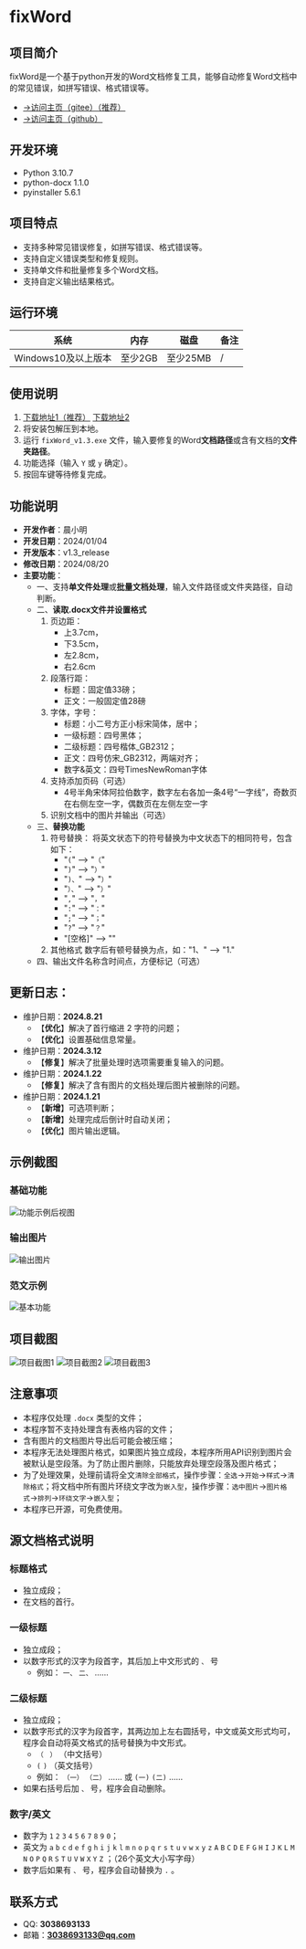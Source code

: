 # fixWord
## 项目简介
fixWord是一个基于python开发的Word文档修复工具，能够自动修复Word文档中的常见错误，如拼写错误、格式错误等。
- [→访问主页（gitee）（推荐）](https://gitee.com/cxmStudio/fixWord)
- [→访问主页（github）](https://github.com/Sam-CXM/fixWord)
## 开发环境
- Python 3.10.7
- python-docx 1.1.0
- pyinstaller 5.6.1
## 项目特点
- 支持多种常见错误修复，如拼写错误、格式错误等。
- 支持自定义错误类型和修复规则。
- 支持单文件和批量修复多个Word文档。
- 支持自定义输出结果格式。
## 运行环境
| 系统 | 内存 | 磁盘 | 备注 |
| ---- | ---- | ---- | ---- |
| Windows10及以上版本 | 至少2GB | 至少25MB | / |
## 使用说明
1. [下载地址1（推荐）](https://gitee.com/cxmStudio/fixWord/releases/download/v1.3/fixWord_v1.3.zip) [下载地址2](https://github.com/Sam-CXM/fixWord/releases/download/v1.3/fixWord_v1.3.zip)
2. 将安装包解压到本地。
3. 运行 `fixWord_v1.3.exe` 文件，输入要修复的Word**文档路径**或含有文档的**文件夹路径**。
4. 功能选择（输入 `Y` 或 `y` 确定）。
5. 按回车键等待修复完成。
## 功能说明
- **开发作者**：晨小明
- **开发日期**：2024/01/04
- **开发版本**：v1.3_release
- **修改日期**：2024/08/20
- **主要功能**：
    - 一、支持**单文件处理**或**批量文档处理**，输入文件路径或文件夹路径，自动判断。
    - 二、**读取.docx文件并设置格式**
        1. 页边距：
            - 上3.7cm，
            - 下3.5cm，
            - 左2.8cm，
            - 右2.6cm
        2. 段落行距：
            - 标题：固定值33磅；
            - 正文：一般固定值28磅
        3. 字体，字号：
            - 标题：小二号方正小标宋简体，居中；
            - 一级标题：四号黑体；
            - 二级标题：四号楷体_GB2312；
            - 正文：四号仿宋_GB2312，两端对齐；
            - 数字&英文：四号TimesNewRoman字体
        4. 支持添加页码（可选）
            - 4号半角宋体阿拉伯数字，数字左右各加一条4号“一字线”，奇数页在右侧左空一字，偶数页在左侧左空一字
        5. 识别文档中的图片并输出（可选）
    - 三、**替换功能**
        1. 符号替换：
            将英文状态下的符号替换为中文状态下的相同符号，包含如下：
            - "`(`" --> "`（`"
            - "`)`" --> "`）`"
            - "`)、`" --> "`）`"
            - "`）、`" --> "`）`"
            - "`,`" --> "`，`"
            - "`:`" --> "`：`"
            - "`;`" --> "`；`"
            - "`?`" --> "`？`"
            - "[空格]" --> ""
        2. 其他格式
            数字后有顿号替换为点，如："1、" --> "1."
    - 四、输出文件名称含时间点，方便标记（可选）
## 更新日志：
  - 维护日期：**2024.8.21**
    - 【**优化**】解决了首行缩进 2 字符的问题；
    - 【**优化**】设置基础信息常量。
  - 维护日期：**2024.3.12**
    - 【**修复**】解决了批量处理时选项需要重复输入的问题。
  - 维护日期：**2024.1.22**
    - 【**修复**】解决了含有图片的文档处理后图片被删除的问题。
  - 维护日期：**2024.1.21**
    - 【**新增**】可选项判断；
    - 【**新增**】处理完成后倒计时自动关闭；
    - 【**优化**】图片输出逻辑。
## 示例截图
### 基础功能
![功能示例后视图](/static/基础功能.png)
### 输出图片
![输出图片](/static/图片输出.png)
### 范文示例
![基本功能](/static/范文示例.png)
## 项目截图
![项目截图1](/static/项目截图1.png)
![项目截图2](/static/项目截图2.png)
![项目截图3](/static/项目截图3.png)
## 注意事项
- 本程序仅处理 `.docx` 类型的文件；
- 本程序暂不支持处理含有表格内容的文件；
- 含有图片的文档图片导出后可能会被压缩；
- 本程序无法处理图片格式，如果图片独立成段，本程序所用API识别到图片会被默认是空段落。为了防止图片删除，只能放弃处理空段落及图片格式；
- 为了处理效果，处理前请将全文`清除全部格式`，操作步骤：`全选`->`开始`->`样式`->`清除格式`；将文档中所有图片环绕文字改为`嵌入型`，操作步骤：`选中图片`->`图片格式`->`排列`->`环绕文字`->`嵌入型`；
- 本程序已开源，可免费使用。
## 源文档格式说明
### 标题格式
- 独立成段；
- 在文档的首行。
### 一级标题
- 独立成段；
- 以数字形式的汉字为段首字，其后加上中文形式的 `、` 号
    - 例如： `一、` `二、` ……
### 二级标题
- 独立成段；
- 以数字形式的汉字为段首字，其两边加上左右圆括号，中文或英文形式均可，程序会自动将英文格式的括号替换为中文形式。
    - `（` ` ）` （中文括号）
    -  `(` `)` （英文括号）
    - 例如： `（一）` `（二）` …… 或 `(一)` `(二)` ……
- 如果右括号后加 `、` 号，程序会自动删除。
### 数字/英文
- 数字为 `1` `2` `3` `4` `5` `6` `7` `8` `9` `0`；
- 英文为 `a` `b` `c` `d` `e` `f` `g` `h` `i` `j` `k` `l` `m` `n` `o` `p` `q` `r` `s` `t` `u` `v` `w` `x` `y` `z` `A` `B` `C` `D` `E` `F` `G` `H` `I` `J` `K` `L` `M` `N` `O` `P` `Q` `R` `S` `T` `U` `V` `W` `X` `Y` `Z` ；（26个英文大小写字母）
- 数字后如果有 `、` 号，程序会自动替换为 `.` 。
## 联系方式
- QQ: **3038693133**
- 邮箱：**3038693133@qq.com**
